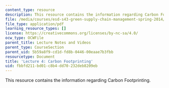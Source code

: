 ```yaml
---
content_type: resource
description: This resource contains the information regarding Carbon Footprinting.
file: /media/courses/esd-s43-green-supply-chain-management-spring-2014/fbbfd211bd01c8b4dd70232deb8209eb_MITESD_S43S14_Lecture4.pdf
file_type: application/pdf
learning_resource_types: []
license: https://creativecommons.org/licenses/by-nc-sa/4.0/
ocw_type: OCWFile
parent_title: Lecture Notes and Videos
parent_type: CourseSection
parent_uid: 5b59a8f9-cd1d-fd8b-0446-00eaae7b3fbb
resourcetype: Document
title: 'Lecture 4: Carbon Footprinting'
uid: fbbfd211-bd01-c8b4-dd70-232deb8209eb
---
```

This resource contains the information regarding Carbon Footprinting.